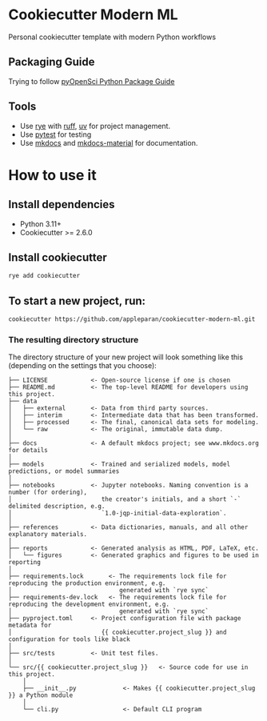 # Cookiecutter Modern ML

Personal cookiecutter template with modern Python workflows

## Packaging Guide

Trying to follow [pyOpenSci Python Package Guide](https://www.pyopensci.org/python-package-guide/index.html)

## Tools
* Use [rye](https://github.com/astral-sh/rye) with [ruff](https://docs.astral.sh/ruff/), [uv](https://docs.astral.sh/ruff/) for project management.
* Use [pytest](https://github.com/pytest-dev/pytest) for testing
* Use [mkdocs](https://www.mkdocs.org/) and [mkdocs-material](https://squidfunk.github.io/mkdocs-material/) for documentation.

# How to use it
## Install dependencies
* Python 3.11+
* Cookiecutter >= 2.6.0

## Install cookiecutter
```bash
rye add cookiecutter
```

## To start a new project, run:
```bash
cookiecutter https://github.com/appleparan/cookiecutter-modern-ml.git
```

### The resulting directory structure

The directory structure of your new project will look something like this (depending on the settings that you choose):

```
├── LICENSE            <- Open-source license if one is chosen
├── README.md          <- The top-level README for developers using this project.
├── data
│   ├── external       <- Data from third party sources.
│   ├── interim        <- Intermediate data that has been transformed.
│   ├── processed      <- The final, canonical data sets for modeling.
│   └── raw            <- The original, immutable data dump.
│
├── docs               <- A default mkdocs project; see www.mkdocs.org for details
│
├── models             <- Trained and serialized models, model predictions, or model summaries
│
├── notebooks          <- Jupyter notebooks. Naming convention is a number (for ordering),
│                         the creator's initials, and a short `-` delimited description, e.g.
│                         `1.0-jqp-initial-data-exploration`.
│
├── references         <- Data dictionaries, manuals, and all other explanatory materials.
│
├── reports            <- Generated analysis as HTML, PDF, LaTeX, etc.
│   └── figures        <- Generated graphics and figures to be used in reporting
│
├── requirements.lock       <- The requirements lock file for reproducing the production environment, e.g.
│                              generated with `rye sync`
├── requirements-dev.lock   <- The requirements lock file for reproducing the development environment, e.g.
│                              generated with `rye sync`
├── pyproject.toml     <- Project configuration file with package metadata for
│                         {{ cookiecutter.project_slug }} and configuration for tools like black
│
├── src/tests          <- Unit test files.
│
└── src/{{ cookiecutter.project_slug }}   <- Source code for use in this project.
    │
    ├── __init__.py             <- Makes {{ cookiecutter.project_slug }} a Python module
    │
    └── cli.py                  <- Default CLI program
```
